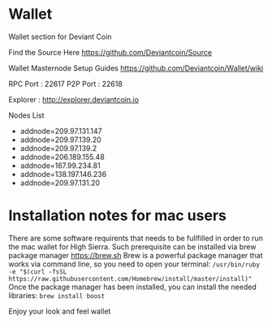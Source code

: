 # Wallet
Wallet section for Deviant Coin

Find the Source Here https://github.com/Deviantcoin/Source

Wallet Masternode Setup Guides https://github.com/Deviantcoin/Wallet/wiki

RPC Port : 22617
P2P Port : 22618

Explorer : http://explorer.deviantcoin.io

Nodes List 

* addnode=209.97.131.147
* addnode=209.97.139.20
* addnode=209.97.139.2
* addnode=206.189.155.48
* addnode=167.99.234.81
* addnode=138.197.146.236
* addnode=209.97.131.20


# Installation notes for mac users
There are some software requirents that needs to be fullfilled in order to run the mac wallet for High Sierra.
Such prerequisite can be installed via brew package manager https://brew.sh
Brew is a powerful package manager that works via command line, so you need to open your terminal:
`/usr/bin/ruby -e "$(curl -fsSL https://raw.githubusercontent.com/Homebrew/install/master/install)"
`
Once the package manager has been installed, you can install the needed libraries:
`brew install boost`

Enjoy your look and feel wallet
